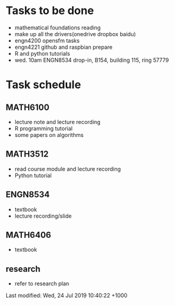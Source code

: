 # Tasks to be done

* mathematical foundations reading
* make up all the drivers(onedrive dropbox baidu)
* engn4200 opensfm tasks
* engn4221 github and raspbian prepare
* R and python tutorials
* wed. 10am ENGN8534 drop-in, B154, building 115, ring 57779


# Task schedule

## MATH6100
* lecture note and lecture recording
* R programming tutorial
* some papers on algorithms

## MATH3512
* read course module and lecture recording
* Python tutorial

## ENGN8534
* textbook
* lecture recording/slide

## MATH6406
* textbook

## research
* refer to research plan


Last modified: Wed, 24 Jul 2019 10:40:22 +1000
